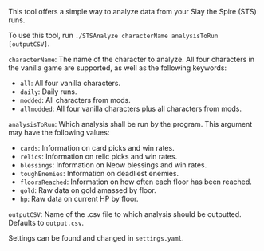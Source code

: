 This tool offers a simple way to analyze data from your Slay the Spire (STS) runs.

To use this tool, run `./STSAnalyze characterName analysisToRun [outputCSV]`.

`characterName`: The name of the character to analyze. All four characters in the vanilla game are supported, as well as the following keywords:
- `all`: All four vanilla characters.
- `daily`: Daily runs.
- `modded`: All characters from mods.
- `allmodded`: All four vanilla characters plus all characters from mods.

`analysisToRun`: Which analysis shall be run by the program. This argument may have the following values:
- `cards`: Information on card picks and win rates.
- `relics`: Information on relic picks and win rates.
- `blessings`: Information on Neow blessings and win rates.
- `toughEnemies`: Information on deadliest enemies.
- `floorsReached`: Information on how often each floor has been reached.
- `gold`: Raw data on gold amassed by floor.
- `hp`: Raw data on current HP by floor.

`outputCSV`: Name of the .csv file to which analysis should be outputted. Defaults to `output.csv`.

Settings can be found and changed in `settings.yaml`.